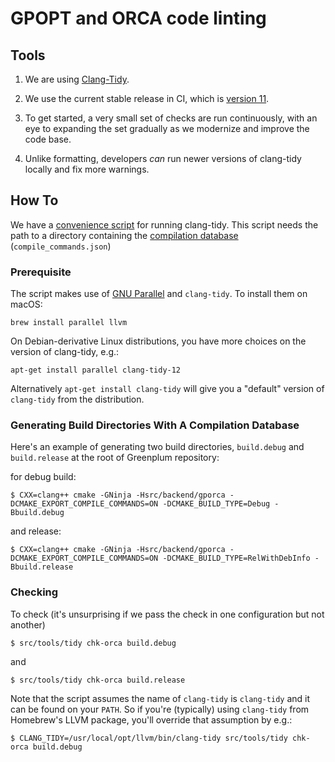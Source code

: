 # GPOPT and ORCA code linting

## Tools

[clang-tidy]: https://clang.llvm.org/extra/clang-tidy/index.html
[clang-tidy.11]: https://releases.llvm.org/11.0.0/tools/clang/tools/extra/docs/clang-tidy/index.html

1. We are using [Clang-Tidy][clang-tidy].

1. We use the current stable release in CI, which is [version 11][clang-tidy.11].

1. To get started, a very small set of checks are run continuously, with an eye to expanding the set gradually as we modernize and improve the code base.

1. Unlike formatting, developers *can* run newer versions of clang-tidy locally and fix more warnings.

## How To

[JSONCompDB]:https://clang.llvm.org/docs/JSONCompilationDatabase.html 

We have a [convenience script](../../tools/tidy) for running clang-tidy.
This script needs the path to a directory containing the [compilation database][JSONCompDB] (`compile_commands.json`)


### Prerequisite

[GnuParallel]: https://www.gnu.org/software/parallel/ 

The script makes use of [GNU Parallel][GnuParallel] and `clang-tidy`.
To install them on macOS:

```
brew install parallel llvm
```

On Debian-derivative Linux distributions, you have more choices on the version of clang-tidy, e.g.:

```
apt-get install parallel clang-tidy-12
```

Alternatively `apt-get install clang-tidy` will give you a "default" version of `clang-tidy` from the distribution.

### Generating Build Directories With A Compilation Database

Here's an example of generating two build directories, `build.debug` and `build.release` at the root of Greenplum repository:

for debug build:

```
$ CXX=clang++ cmake -GNinja -Hsrc/backend/gporca -DCMAKE_EXPORT_COMPILE_COMMANDS=ON -DCMAKE_BUILD_TYPE=Debug -Bbuild.debug
```

and release:

```
$ CXX=clang++ cmake -GNinja -Hsrc/backend/gporca -DCMAKE_EXPORT_COMPILE_COMMANDS=ON -DCMAKE_BUILD_TYPE=RelWithDebInfo -Bbuild.release
```

### Checking

To check (it's unsurprising if we pass the check in one configuration but not another)

```
$ src/tools/tidy chk-orca build.debug
```

and

```
$ src/tools/tidy chk-orca build.release
```

Note that the script assumes the name of `clang-tidy` is `clang-tidy` and it can be found on your `PATH`.
So if you're (typically) using `clang-tidy` from Homebrew's LLVM package, you'll override that assumption by e.g.:

```
$ CLANG_TIDY=/usr/local/opt/llvm/bin/clang-tidy src/tools/tidy chk-orca build.debug
```
